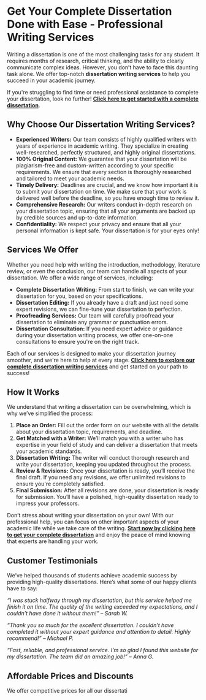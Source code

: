 # Get Your Complete Dissertation Done with Ease - Professional Writing Services

Writing a dissertation is one of the most challenging tasks for any student. It requires months of research, critical thinking, and the ability to clearly communicate complex ideas. However, you don’t have to face this daunting task alone. We offer top-notch **dissertation writing services** to help you succeed in your academic journey.

If you're struggling to find time or need professional assistance to complete your dissertation, look no further! [**Click here to get started with a complete dissertation**](https://tinyurl.com/topessay?keyword=complete+dissertation).

## Why Choose Our Dissertation Writing Services?

- **Experienced Writers:** Our team consists of highly qualified writers with years of experience in academic writing. They specialize in creating well-researched, perfectly structured, and highly original dissertations.
- **100% Original Content:** We guarantee that your dissertation will be plagiarism-free and custom-written according to your specific requirements. We ensure that every section is thoroughly researched and tailored to meet your academic needs.
- **Timely Delivery:** Deadlines are crucial, and we know how important it is to submit your dissertation on time. We make sure that your work is delivered well before the deadline, so you have enough time to review it.
- **Comprehensive Research:** Our writers conduct in-depth research on your dissertation topic, ensuring that all your arguments are backed up by credible sources and up-to-date information.
- **Confidentiality:** We respect your privacy and ensure that all your personal information is kept safe. Your dissertation is for your eyes only!

## Services We Offer

Whether you need help with writing the introduction, methodology, literature review, or even the conclusion, our team can handle all aspects of your dissertation. We offer a wide range of services, including:

- **Complete Dissertation Writing:** From start to finish, we can write your dissertation for you, based on your specifications.
- **Dissertation Editing:** If you already have a draft and just need some expert revisions, we can fine-tune your dissertation to perfection.
- **Proofreading Services:** Our team will carefully proofread your dissertation to eliminate any grammar or punctuation errors.
- **Dissertation Consultation:** If you need expert advice or guidance during your dissertation writing process, we offer one-on-one consultations to ensure you're on the right track.

Each of our services is designed to make your dissertation journey smoother, and we're here to help at every stage. [**Click here to explore our complete dissertation writing services**](https://tinyurl.com/topessay?keyword=complete+dissertation) and get started on your path to success!

## How It Works

We understand that writing a dissertation can be overwhelming, which is why we’ve simplified the process:

1. **Place an Order:** Fill out the order form on our website with all the details about your dissertation topic, requirements, and deadline.
2. **Get Matched with a Writer:** We’ll match you with a writer who has expertise in your field of study and can deliver a dissertation that meets your academic standards.
3. **Dissertation Writing:** The writer will conduct thorough research and write your dissertation, keeping you updated throughout the process.
4. **Review & Revisions:** Once your dissertation is ready, you’ll receive the final draft. If you need any revisions, we offer unlimited revisions to ensure you're completely satisfied.
5. **Final Submission:** After all revisions are done, your dissertation is ready for submission. You’ll have a polished, high-quality dissertation ready to impress your professors.

Don’t stress about writing your dissertation on your own! With our professional help, you can focus on other important aspects of your academic life while we take care of the writing. [**Start now by clicking here to get your complete dissertation**](https://tinyurl.com/topessay?keyword=complete+dissertation) and enjoy the peace of mind knowing that experts are handling your work.

## Customer Testimonials

We’ve helped thousands of students achieve academic success by providing high-quality dissertations. Here’s what some of our happy clients have to say:

_“I was stuck halfway through my dissertation, but this service helped me finish it on time. The quality of the writing exceeded my expectations, and I couldn’t have done it without them!” – Sarah W._

_“Thank you so much for the excellent dissertation. I couldn’t have completed it without your expert guidance and attention to detail. Highly recommend!” – Michael P._

_“Fast, reliable, and professional service. I’m so glad I found this website for my dissertation. The team did an amazing job!” – Anna G._

## Affordable Prices and Discounts

We offer competitive prices for all our dissertati
